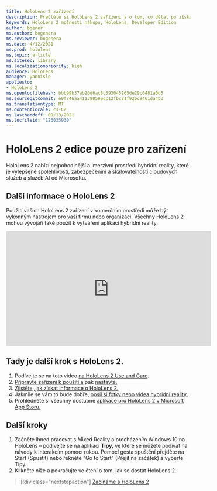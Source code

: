 ```yaml
---
title: HoloLens 2 zařízení
description: Přečtěte si HoloLens 2 zařízení a o tom, co dělat po získání vlastního zařízení.
keywords: HoloLens 2 možnosti nákupu, HoloLens, Developer Edition
author: bgener
ms.author: bogenera
ms.reviewer: bogenera
ms.date: 4/12/2021
ms.prod: hololens
ms.topic: article
ms.sitesec: library
ms.localizationpriority: high
audience: HoloLens
manager: yannisle
appliesto:
- HoloLens 2
ms.openlocfilehash: bbb99b37ab20d6ac8c593045265de29c0481a0d5
ms.sourcegitcommit: e9f746aa41139859edc12fbc21f926c9461da4b3
ms.translationtype: MT
ms.contentlocale: cs-CZ
ms.lasthandoff: 09/13/2021
ms.locfileid: "126035930"
---
```

# <a name="hololens-2-device-only-edition"></a>HoloLens 2 edice pouze pro zařízení

HoloLens 2 nabízí nejpohodlnější a imerzivní prostředí hybridní reality, které je vylepšené spolehlivostí, zabezpečením a škálovatelností cloudových služeb a služeb AI od Microsoftu.

## <a name="learn-about-hololens-2"></a>Další informace o HoloLens 2
Použití vašich HoloLens 2 zařízení v komerčním prostředí může být výkonným nástrojem pro vaši firmu nebo organizaci. Všechny HoloLens 2 mohou vývojáři také použít k vytváření aplikací hybridní reality.

<iframe width="560" height="315" src="https://www.youtube.com/embed/XwOnHqiNAeU" frameborder="0" allow="accelerometer; autoplay; clipboard-write; encrypted-media; gyroscope; picture-in-picture" allowfullscreen></iframe>

## <a name="heres-what-to-do-next-with-the-hololens-2"></a>Tady je další krok s HoloLens 2.

1. Podívejte se na toto video [na HoloLens 2 Use and Care](/hololens/hololens2-maintenance##HoloLens-2-Use-and-Care).
1. [Připravte zařízení k použití a](/hololens/hololens2-setup) pak [nastavte.](/hololens/hololens2-start)
1. [Zjistěte, jak získat informace o HoloLens 2.](/hololens/holographic-home)
1. Jakmile se vám to bude dobře, [posíl si fotky nebo videa hybridní reality.](/hololens/holographic-photos-and-videos)
1. Prohlédněte si všechny dostupné [aplikace pro HoloLens 2 v Microsoft App Storu.](/hololens/holographic-store-apps)

## <a name="next-steps"></a>Další kroky

1. Začněte ihned pracovat s Mixed Reality a procházením Windows 10 na HoloLens – podívejte se na aplikaci **Tipy,** ve které se můžete podívat na návody k interakcím pomocí rukou. Pomocí gesta spuštění přejděte na Start (Spustit) nebo řekněte "Go to Start" (Přejít na začátek) a vyberte Tipy.
1. Klikněte níže a pokračujte ve čtení o tom, jak se dostat HoloLens 2.

> [!div class="nextstepaction"]
> [Začínáme s HoloLens 2](hololens2-basic-usage.md)